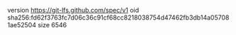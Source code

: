 version https://git-lfs.github.com/spec/v1
oid sha256:fd62f3763fc7d06c36c91cf68cc8218038754d47462fb3db14a057081ae52504
size 6546
